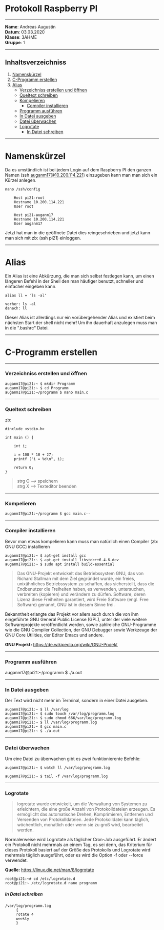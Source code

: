 # Protokoll Raspberry PI

-----

**Name**: Andreas Augustin  
**Datum**: 03.03.2020  
**Klasse**: 3AHME  
**Gruppe**: 1  

-----

## Inhaltsverzeichniss

1) [Namenskürzel](#namenskürzel)
1) [C-Programm erstellen](#c-programm-erstellen)  
1) [Alias](#alias)  
   * [Verzeichniss erstellen und öffnen](#verzeichniss-erstellen-und-öffnen)
   * [Queltext schreiben](#queltext-schreiben)
   * [Kompelieren](#kompelieren)
       * [Compiler installieren](#compiler-installieren)
   * [Programm ausführen](#programm-ausführen)
   * [In Datei ausgeben](#in-datei-ausgeben)
   * [Datei überwachen](#datei-überwachen)
   * [Logrotate](logrotate)
       * [In Datei schreiben](#in-datei-schreiben)

-----

# Namenskürzel

Da es umständlich ist bei jedem Login auf dem Raspberry PI den ganzen Namen (ssh auganm17@10.200.114.221) einzugeben kann man man sich ein Kürzel anlegen.

```
nano /ssh/config
    
    Host pi21-root
    Hostname 10.200.114.221
    User root
    
    Host pi21-auganm17
    Hostname 10.200.114.221
    User auganm17
```

Jetzt hat man in die geöffnete Datei dies reingeschrieben und jetzt kann man sich mit zb: (ssh pi21) einloggen.

-----

# Alias

Ein Alias ist eine Abkürzung, die man sich selbst festlegen kann, um einen längeren Befehl in der Shell den man häufiger benutzt, schneller und einfacher eingeben kann.

```
alias ll = 'ls -al'
```
```
vorher: ls -al
danach: ll
```
Dieser Alias ist allerdings nur ein vorübergehender Alias und existiert beim nächsten Start der shell nicht mehr! Um ihn dauerhaft anzulegen muss man in die ".bashrc" Datei.

-----

# C-Programm erstellen

-----

### Verzeichniss erstellen und öffnen

```
auganm17@pi21:~ $ mkdir Programm
auganm17@pi21:~ $ cd Programm
auganm17@pi21:~/programm $ nano main.c
```

-----

### Queltext schreiben

zb:
```
#include <stdio.h>

int main () {

	int i;

	i = 100 * 10 + 27;
	printf ("i = %d\n", i);

	return 0;
}
```
> strg O --> speichern  
strg X --> Texteditor beenden

-----

### Kompelieren

```
auganm17@pi21:~/programm $ gcc main.c--
```

-----

### Compiler installieren

Bevor man etwas kompelieren kann muss man natürlich einen Compiler (zb: GNU GCC) installieren

```
auganm17@pi21:~ $ apt-get install gcc
auganm17@pi21:~ $ apt-get install libstdc++6-4.6-dev
auganm17@pi21:~ $ sudo apt install build-essential
```
>Das GNU-Projekt entwickelt das Betriebssystem GNU, das von Richard Stallman mit dem Ziel gegründet wurde, ein freies, unixähnliches Betriebssystem zu schaffen, das sicherstellt, dass die Endbenutzer die Freiheiten haben, es verwenden, untersuchen, verbreiten (kopieren) und verändern zu dürfen. Software, deren Lizenz diese Freiheiten garantiert, wird Freie Software (engl. Free Software) genannt, GNU ist in diesem Sinne frei.

Bekanntheit erlangte das Projekt vor allem auch durch die von ihm eingeführte GNU General Public License (GPL), unter der viele weitere Softwareprojekte veröffentlicht werden, sowie zahlreiche GNU-Programme wie die GNU Compiler Collection, der GNU Debugger sowie Werkzeuge der GNU Core Utilities, der Editor Emacs und andere.

**GNU Projekt:** https://de.wikipedia.org/wiki/GNU-Projekt

-----

### Programm ausführen

auganm17@pi21:~/programm $ ./a.out

-----

### In Datei ausgeben

Der Text wird nicht mehr im Terminal, sondern in einer Datei ausgeben.

```
auganm17@pi21:~ $ ll /var/log
auganm17@pi21:~ $ sudo touch /var/log/programm.log
auganm17@pi21:~ $ sudo chmod 666/var/log/programm.log
auganm17@pi21:~ $ ll /var/log/programm.log
auganm17@pi21:~ $ gcc main.c
auganm17@pi21:~ $ ./a.out
```

-----

### Datei überwachen

Um eine Datei zu überwachen gibt es zwei funktionierente Befehle:

```
auganm17@pi21:~ $ watch ll /var/log/programm.log
```
```
auganm17@pi21:~ $ tail -f /var/log/programm.log
```

-----

### Logrotate

> logrotate wurde entwickelt, um die Verwaltung von Systemen zu erleichtern, die eine große Anzahl von Protokolldateien erzeugen. Es ermöglicht das automatische Drehen, Komprimieren, Entfernen und Versenden von Protokolldateien. Jede Protokolldatei kann täglich, wöchentlich, monatlich oder wenn sie zu groß wird, bearbeitet werden.

Normalerweise wird Logrotate als täglicher Cron-Job ausgeführt. Er ändert ein Protokoll nicht mehrmals an einem Tag, es sei denn, das Kriterium für dieses Protokoll basiert auf der Größe des Protokolls und Logrotate wird mehrmals täglich ausgeführt, oder es wird die Option -f oder --force verwendet. 

**Quelle:** https://linux.die.net/man/8/logrotate

```
root@pi21:~# cd /etc/logrotate.d  
root@pi21:~ /etc/logrotate.d nano programm   
```
##### In Datei schreiben
```
/var/log/programm.log
     { 
     rotate 4
     weekly
     }
```

